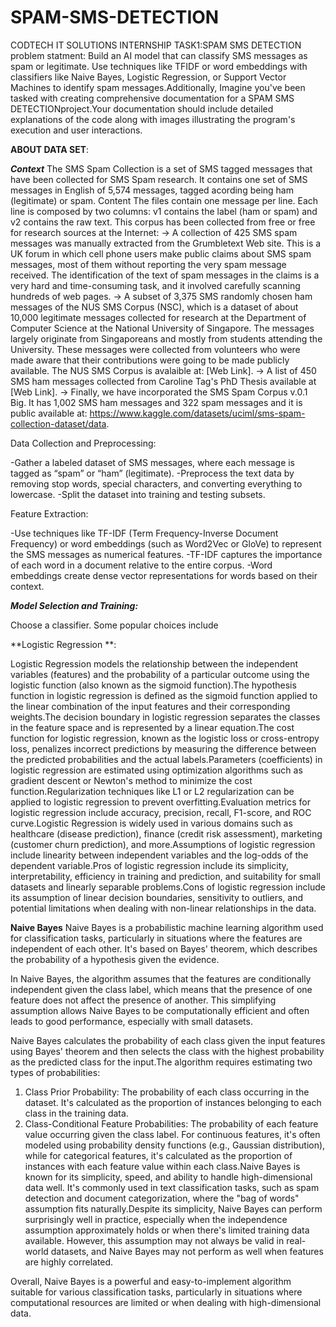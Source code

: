 # SPAM-SMS-DETECTION
CODTECH IT SOLUTIONS
INTERNSHIP TASK1:SPAM SMS DETECTION
problem statment:
Build an AI model that can classify SMS messages as spam or legitimate. Use techniques like TFIDF or word embeddings with classifiers like Naive Bayes, Logistic Regression, or Support Vector Machines to identify spam messages.Additionally, Imagine you've been tasked with creating comprehensive documentation for a SPAM SMS DETECTIONproject.Your documentation should include detailed explanations of the code along with images illustrating the program's execution and user interactions. 

**ABOUT DATA SET**:

***Context***
The SMS Spam Collection is a set of SMS tagged messages that have been collected for SMS Spam research. It contains one set of SMS messages in English of 5,574 messages, tagged acording being ham (legitimate) or spam.
Content
The files contain one message per line. Each line is composed by two columns: v1 contains the label (ham or spam) and v2 contains the raw text.
This corpus has been collected from free or free for research sources at the Internet:
-> A collection of 425 SMS spam messages was manually extracted from the Grumbletext Web site. This is a UK forum in which cell phone users make public claims about SMS spam messages, most of them without reporting the very spam message received. The identification of the text of spam messages in the claims is a very hard and time-consuming task, and it involved carefully scanning hundreds of web pages. 
-> A subset of 3,375 SMS randomly chosen ham messages of the NUS SMS Corpus (NSC), which is a dataset of about 10,000 legitimate messages collected for research at the Department of Computer Science at the National University of Singapore. The messages largely originate from Singaporeans and mostly from students attending the University. These messages were collected from volunteers who were made aware that their contributions were going to be made publicly available. The NUS SMS Corpus is avalaible at: [Web Link].
-> A list of 450 SMS ham messages collected from Caroline Tag's PhD Thesis available at [Web Link].
-> Finally, we have incorporated the SMS Spam Corpus v.0.1 Big. It has 1,002 SMS ham messages and 322 spam messages and it is public available at: https://www.kaggle.com/datasets/uciml/sms-spam-collection-dataset/data.

Data Collection and Preprocessing:

-Gather a labeled dataset of SMS messages, where each message is tagged as “spam” or “ham” (legitimate).
-Preprocess the text data by removing stop words, special characters, and converting everything to lowercase.
-Split the dataset into training and testing subsets.

Feature Extraction:

-Use techniques like TF-IDF (Term Frequency-Inverse Document Frequency) or word embeddings (such as Word2Vec or GloVe) to represent the SMS messages as numerical features.
-TF-IDF captures the importance of each word in a document relative to the entire corpus.
-Word embeddings create dense vector representations for words based on their context.

***Model Selection and Training:***

Choose a classifier. Some popular choices include

**Logistic Regression **:

Logistic Regression models the relationship between the independent variables (features) and the probability of a particular outcome using the logistic function (also known as the sigmoid function).The hypothesis function in logistic regression is defined as the sigmoid function applied to the linear combination of the input features and their corresponding weights.The decision boundary in logistic regression separates the classes in the feature space and is represented by a linear equation.The cost function for logistic regression, known as the logistic loss or cross-entropy loss, penalizes incorrect predictions by measuring the difference between the predicted probabilities and the actual labels.Parameters (coefficients) in logistic regression are estimated using optimization algorithms such as gradient descent or Newton's method to minimize the cost function.Regularization techniques like L1 or L2 regularization can be applied to logistic regression to prevent overfitting.Evaluation metrics for logistic regression include accuracy, precision, recall, F1-score, and ROC curve.Logistic Regression is widely used in various domains such as healthcare (disease prediction), finance (credit risk assessment), marketing (customer churn prediction), and more.Assumptions of logistic regression include linearity between independent variables and the log-odds of the dependent variable.Pros of logistic regression include its simplicity, interpretability, efficiency in training and prediction, and suitability for small datasets and linearly separable problems.Cons of logistic regression include its assumption of linear decision boundaries, sensitivity to outliers, and potential limitations when dealing with non-linear relationships in the data.

**Naive Bayes**
Naive Bayes is a probabilistic machine learning algorithm used for classification tasks, particularly in situations where the features are independent of each other. It's based on Bayes' theorem, which describes the probability of a hypothesis given the evidence.

In Naive Bayes, the algorithm assumes that the features are conditionally independent given the class label, which means that the presence of one feature does not affect the presence of another. This simplifying assumption allows Naive Bayes to be computationally efficient and often leads to good performance, especially with small datasets.

Naive Bayes calculates the probability of each class given the input features using Bayes' theorem and then selects the class with the highest probability as the predicted class for the input.The algorithm requires estimating two types of probabilities:
1. Class Prior Probability: The probability of each class occurring in the dataset. It's calculated as the proportion of instances belonging to each class in the training data.
2. Class-Conditional Feature Probabilities: The probability of each feature value occurring given the class label. For continuous features, it's often modeled using probability density functions (e.g., Gaussian distribution), while for categorical features, it's calculated as the proportion of instances with each feature value within each class.Naive Bayes is known for its simplicity, speed, and ability to handle high-dimensional data well. It's commonly used in text classification tasks, such as spam detection and document categorization, where the "bag of words" assumption fits naturally.Despite its simplicity, Naive Bayes can perform surprisingly well in practice, especially when the independence assumption approximately holds or when there's limited training data available. However, this assumption may not always be valid in real-world datasets, and Naive Bayes may not perform as well when features are highly correlated.

Overall, Naive Bayes is a powerful and easy-to-implement algorithm suitable for various classification tasks, particularly in situations where computational resources are limited or when dealing with high-dimensional data.
